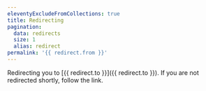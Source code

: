 ```yaml
---
eleventyExcludeFromCollections: true
title: Redirecting
pagination:
  data: redirects
  size: 1
  alias: redirect
permalink: '{{ redirect.from }}'
---
```


Redirecting you to
[{{ redirect.to }}]({{ redirect.to }}).
If you are not redirected shortly, follow the link.
